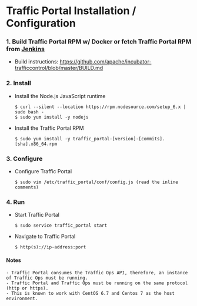 <!--
    Licensed to the Apache Software Foundation (ASF) under one
    or more contributor license agreements.  See the NOTICE file
    distributed with this work for additional information
    regarding copyright ownership.  The ASF licenses this file
    to you under the Apache License, Version 2.0 (the
    "License"); you may not use this file except in compliance
    with the License.  You may obtain a copy of the License at

      http://www.apache.org/licenses/LICENSE-2.0

    Unless required by applicable law or agreed to in writing,
    software distributed under the License is distributed on an
    "AS IS" BASIS, WITHOUT WARRANTIES OR CONDITIONS OF ANY
    KIND, either express or implied.  See the License for the
    specific language governing permissions and limitations
    under the License.
-->

# Traffic Portal Installation / Configuration

### 1. Build Traffic Portal RPM w/ Docker or fetch Traffic Portal RPM from [Jenkins](https://builds.apache.org/view/S-Z/view/TrafficControl/job/incubator-trafficcontrol-master-build)

* Build instructions: https://github.com/apache/incubator-trafficcontrol/blob/master/BUILD.md

### 2. Install

* Install the Node.js JavaScript runtime

    ```
    $ curl --silent --location https://rpm.nodesource.com/setup_6.x | sudo bash -
    $ sudo yum install -y nodejs
    ```

* Install the Traffic Portal RPM

    ```
    $ sudo yum install -y traffic_portal-[version]-[commits].[sha].x86_64.rpm
    ```

### 3. Configure

* Configure Traffic Portal

    ```
    $ sudo vim /etc/traffic_portal/conf/config.js (read the inline comments)
    ```

### 4. Run

* Start Traffic Portal

    ```
    $ sudo service traffic_portal start
    ```

* Navigate to Traffic Portal

    ```
    $ http(s)://ip-address:port
    ```

#### Notes

    - Traffic Portal consumes the Traffic Ops API, therefore, an instance of Traffic Ops must be running.
    - Traffic Portal and Traffic Ops must be running on the same protocol (http or https).
    - This is known to work with CentOS 6.7 and Centos 7 as the host environment.
